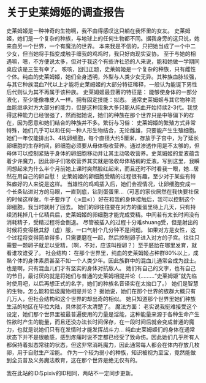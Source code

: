 # 关于史莱姆姬的调查报告

史莱姆姬是一种神奇的生物啊，我不由得感叹这只躺在我怀里的女友。
史莱姆姬，她们是一个复杂的种族，与地球上的任何生物都不同。据我身旁的这只说，她来自另一个世界，一个有魔法的世界。
本来我是不信的，只把她当成了一个中二少女，但当她将手指变成触手缠我的鸡鸡时，我只好向现实妥协。
至于与她的相遇嘛，嗯，不方便说太多，但对于我这个有些许社恐的人来说，能和她做一学期同桌应该是三生有幸了。
咳咳，回归正题，史莱姆姬是一个复杂的种族，只有雌性个体。纯血的史莱姆姬，她们全身透明，外型与人类少女无异。其种族血脉较强，与其它种族混血7代以上才能将史莱姆姬的大部分特征稀释，一般认为能诞下男性后代则认为其不再属于该种族。
史莱姆姬最显著的特征是：
能够使身体的一部分液化，至少能像橡皮人一样。拥有固定技能：拟态。
通常史莱姆姬与其它物种混血能继承对方大部分的能力，但是这种现象大多只能从纯血开始持续2-3代。我觉得这种能力已经很强了，然而据她说，她们的种族在那个世界只是中等偏下的存在，因为愿意和她们结合的种族并不多。繁衍与习俗：
史莱姆姬的繁殖方式非常特殊，她们几乎可以和任何一种人形生物结合，无论雌雄，只要能产生生殖细胞。
她们一年仅能排出3、4枚卵细胞，每个直径大约5厘米，存放于子宫中，为了延长卵细胞的生存时间，卵细胞必须要从母体吸收营养。通过渗透作用是不太够的，但母体可以控制紧贴于身体的卵细胞移动并让其主动吸收营养。史莱姆姬的爱液蕴含着少许魔力，因此卵子们吸收营养其实就是吸收母体粘稠的爱液。写到这里，我瞬间想起来为什么半个月前她上课时突然脸红起来，而且还时不时看我一眼，她…居然在用自己的卵自慰！
史莱姆姬的卵细胞受精的过程很有趣，至少对于某些有特殊癖好的人来说是这样。
当雄性的鸡鸡插入后，她们会视情况，让卵细胞变成一个长条钻进对方的马眼，一直到底，钻到蛋蛋里…（可恶的家伙居然在我快要社保的时候这样做，牛子要炸了（;≥皿≤））好在和我的身体接触后，我可以控制这个卵细胞，我当时就射了回去。
她们的卵往往要在对方的蛋蛋里待上几天，只有持续消耗掉几十亿精兵后，史莱姆姬的卵细胞才能完成受精。中间若有太长时间没有消耗精子，受精过程将会倒退。
尽管被插入的过程十分难shuang受，但是射出的时候将变得极其舒（虚）服，一口气射个几分钟不是问题。
如果对方是女性，这个过程将变得简单得多，只需要磨在一起，然后控制卵子进入对方的子宫。往往只需要一颗卵子就足以受精，（啊，不对，应该叫授卵？）至于胚胎在哪里发育，就看谁攻谁受了。
社会结构：
在那个世界里，纯血的史莱姆姬占种群80%以上，成熟个体的身体素质甚至不如一个人类少年。因此族群中的混血儿通常会成为战士。也是啊，只有混血儿们才有坚实的身体对抗敌人。
她们有自己的文字，也有自己的节日，最讨厌的就是将她们与普通的史莱姆相提并论（………“史莱姆姬”就先临时使用吧，以后再想正式的名字，她们的种族名音译实在太拗口了。）
她们是智慧的生物，怎么能和低级魔物相提并论？
据她说，她们在那个世界的族群大概只有几万人，但社会结构和这个世界的却出奇的相似。
她只知道那个世界里她们种族生活的地区在毕拉大陆，具体就不太清楚了。
魔法方面：
老实说我挺难接受这个设定，她们那个世界里被最普遍使用的力量是淫能，这种能量来源于各种生命产生性欲时产生的能量，而且还没办法长时间保存，在一段时间后就会变成普通的魔力，也就是说她们只有在发情时才能发挥战斗力…
纯血史莱姆姬们的身体在通常状态下并不是很敏感，感到疼痛时说不定都已经受了致命伤。因此她们几乎所有人都保持着拟态常驻的状态，但这非常消耗魔力，因此通常每人都会在体内存放几枚卵，用于自慰生产淫能。
作为一个较为弱小的种族，知识被视为至宝，竟然能做到全员普及义务魔法教育，这在那个世界是绝无仅有的。

我在此站的ID与pixiv的ID相同，两站不一定同步更新。